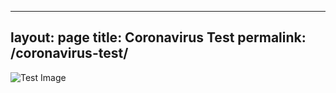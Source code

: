 
---
layout: page
title: Coronavirus Test
permalink: /coronavirus-test/
---

![Test Image](https://coronavirus-country-charts.s3.ca-central-1.amazonaws.com/Afghanistan+Cases.png)
